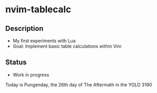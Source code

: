 # nvim-tablecalc

## Description
- My first experiments with Lua
- Goal: Implement basic table calculations within Vim

## Status
- Work in progress

Today is Pungenday, the 26th day of The Aftermath in the YOLD 3190
